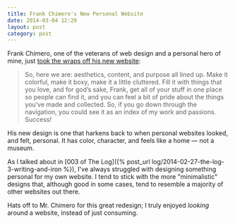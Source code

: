 ```yaml
---
title: Frank Chimero's New Personal Website
date: 2014-03-04 12:29
layout: post
category: post
---
```

Frank Chimero, one of the veterans of web design and a personal hero of mine, just [took the wraps off his new website](http://frankchimero.com/blog/make-it-homely/): 

> So, here we are: aesthetics, content, and purpose all lined up. Make it colorful, make it boxy, make it a little cluttered. Fill it with things that you love, and for god’s sake, Frank, get all of your stuff in one place so people can find it, and you can feel a bit of pride about the things you’ve made and collected. So, if you go down through the navigation, you could see it as an index of my work and passions. Success!

His new design is one that harkens back to when personal websites looked, and felt, personal. It has color, character, and feels like a home &mdash; not a museum. 

As I talked about in [003 of The Log]({% post_url log/2014-02-27-the-log-3-writing-and-iron %}), I've always struggled with designing something personal for my own website. I tend to stick with the more "minimalistic" designs that, although good in some cases, tend to resemble a majority of other websites out there.

Hats off to Mr. Chimero for this great redesign; I truly enjoyed _looking_ around a website, instead of just consuming. 